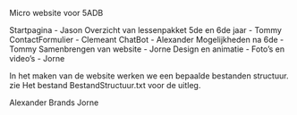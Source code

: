 Micro website voor 5ADB

Startpagina - Jason
Overzicht van lessenpakket 5de en 6de jaar - Tommy
ContactFormulier - Clemeant
ChatBot - Alexander
Mogelijkheden na 6de - Tommy
Samenbrengen van website - Jorne
Design en animatie - 
Foto’s en video’s - Jorne

In het maken van de website werken we een bepaalde bestanden structuur.
zie Het bestand BestandStructuur.txt voor de uitleg.



Alexander Brands
Jorne
